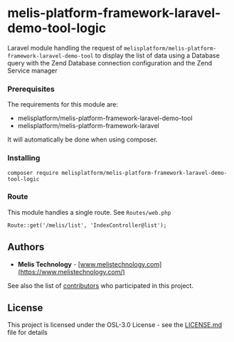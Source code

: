 # melis-platform-framework-laravel-demo-tool-logic

Laravel module handling the request of ``melisplatform/melis-platform-framework-laravel-demo-tool``
to display the list of data using a Database query with the Zend Database connection configuration 
and the Zend Service manager

### Prerequisites
The requirements for this module are:
 * melisplatform/melis-platform-framework-laravel-demo-tool 
 * melisplatform/melis-platform-framework-laravel
 
It will automatically be done when using composer.

### Installing
```
composer require melisplatform/melis-platform-framework-laravel-demo-tool-logic
```

### Route
This module handles a single route. See ``Routes/web.php``
```
Route::get('/melis/list', 'IndexController@list');
```

## Authors

* **Melis Technology** - [www.melistechnology.com](https://www.melistechnology.com/)

See also the list of [contributors](https://github.com/melisplatform/melis-core/contributors) who participated in this project.


## License

This project is licensed under the OSL-3.0 License - see the [LICENSE.md](LICENSE.md) file for details
